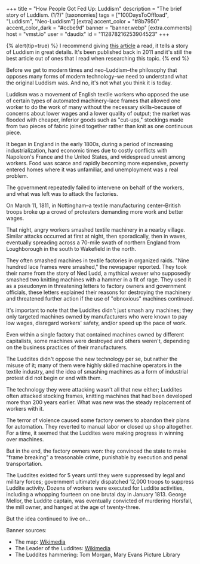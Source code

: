 +++
title = "How People Got Fed Up: Luddism"
description = "The brief story of Luddism. (1/?)"
[taxonomies]
tags = ["100DaysToOffload", "Luddism", "Neo-Luddism"]
[extra]
accent_color = "#8b7950"
accent_color_dark = "#ccbe9d"
banner = "banner.webp"
[extra.comments]
host = "vmst.io"
user = "daudix"
id = "112878216253904523"
+++

{% alert(tip=true) %}
I recommend giving [this article](https://www.smithsonianmag.com/history/what-the-luddites-really-fought-against-264412/) a read, it tells a story of Luddism in great details. It's been published back in 2011 and it's still the best article out of ones that I read when researching this topic.
{% end %}

Before we get to modern times and neo-Luddism–the philosophy that opposes many forms of modern technology–we need to understand what the original Luddism was. And no, it's not what you think it is today.

Luddism was a movement of English textile workers who opposed the use of certain types of automated machinery–lace frames that allowed one worker to do the work of many without the necessary skills–because of concerns about lower wages and a lower quality of output; the market was flooded with cheaper, inferior goods such as "cut-ups," stockings made from two pieces of fabric joined together rather than knit as one continuous piece.

It began in England in the early 1800s, during a period of increasing industrialization, hard economic times due to costly conflicts with Napoleon's France and the United States, and widespread unrest among workers. Food was scarce and rapidly becoming more expensive, poverty entered homes where it was unfamiliar, and unemployment was a real problem.

The government repeatedly failed to intervene on behalf of the workers, and what was left was to attack the factories.

On March 11, 1811, in Nottingham–a textile manufacturing center–British troops broke up a crowd of protesters demanding more work and better wages.

That night, angry workers smashed textile machinery in a nearby village. Similar attacks occurred at first at night, then sporadically, then in waves, eventually spreading across a 70-mile swath of northern England from Loughborough in the south to Wakefield in the north.

They often smashed machines in textile factories in organized raids. "Nine hundred lace frames were smashed," the newspaper reported. They took their name from the story of Ned Ludd, a mythical weaver who supposedly smashed two knitting machines with a hammer in a fit of rage. They used it as a pseudonym in threatening letters to factory owners and government officials, these letters explained their reasons for destroying the machinery and threatened further action if the use of "obnoxious" machines continued.

It's important to note that the Luddites didn't just smash any machines; they only targeted machines owned by manufacturers who were known to pay low wages, disregard workers' safety, and/or speed up the pace of work.

Even within a single factory that contained machines owned by different capitalists, some machines were destroyed and others weren't, depending on the business practices of their manufacturers.

The Luddites didn't oppose the new technology per se, but rather the misuse of it; many of them were highly skilled machine operators in the textile industry, and the idea of smashing machines as a form of industrial protest did not begin or end with them.

The technology they were attacking wasn't all that new either; Luddites often attacked stocking frames, knitting machines that had been developed more than 200 years earlier. What was new was the steady replacement of workers with it.

The terror of violence caused some factory owners to abandon their plans for automation. They reverted to manual labor or closed up shop altogether. For a time, it seemed that the Luddites were making progress in winning over machines.

But in the end, the factory owners won: they convinced the state to make "frame breaking" a treasonable crime, punishable by execution and penal transportation.

The Luddites existed for 5 years until they were suppressed by legal and military forces; government ultimately dispatched 12,000 troops to suppress Luddite activity. Dozens of workers were executed for Luddite activities, including a whopping fourteen on one brutal day in January 1813. George Mellor, the Luddite captain, was eventually convicted of murdering Horsfall, the mill owner, and hanged at the age of twenty-three.

But the idea continued to live on...

Banner sources:
- The map: [Wikimedia](https://commons.wikimedia.org/wiki/File:Part_of_ye_Sea_Coast_of_England_Holland_%26_Flanders_Atlas_Minor_1736.jpg)
- The Leader of the Luddites: [Wikimedia](https://commons.wikimedia.org/wiki/File:Luddite.jpg)
- The Luddites hammering: Tom Morgan, Mary Evans Picture Library
